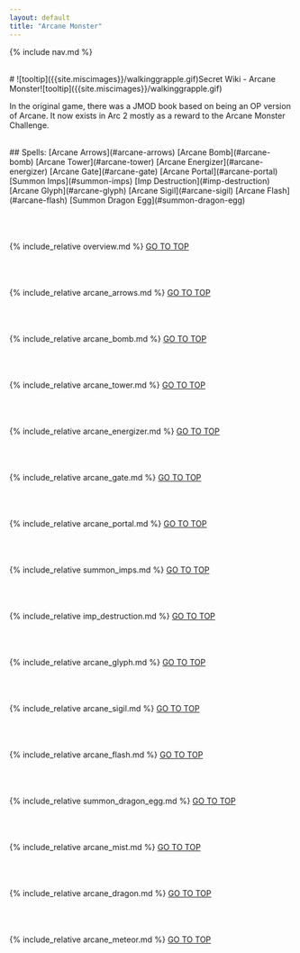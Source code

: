 ```yaml
---
layout: default
title: "Arcane Monster"
---
```


{% include nav.md  %}

<br />
# ![tooltip]({{site.miscimages}}/walkinggrapple.gif)Secret Wiki - Arcane Monster![tooltip]({{site.miscimages}}/walkinggrapple.gif)

In the original game, there was a JMOD book based on being an OP version of Arcane. It now exists in Arc 2 mostly as a reward to the Arcane Monster Challenge.

<br />
## Spells: 
[Arcane Arrows](#arcane-arrows) [Arcane Bomb](#arcane-bomb) [Arcane Tower](#arcane-tower) [Arcane Energizer](#arcane-energizer) [Arcane Gate](#arcane-gate) [Arcane Portal](#arcane-portal) [Summon Imps](#summon-imps) [Imp Destruction](#imp-destruction) [Arcane Glyph](#arcane-glyph) [Arcane Sigil](#arcane-sigil) [Arcane Flash](#arcane-flash) [Summon Dragon Egg](#summon-dragon-egg)
<br /><br /><br /><br />

{% include_relative overview.md %}
[GO TO TOP](#secret-wiki---arcane-monster)
<br /><br /><br /><br />


{% include_relative arcane_arrows.md %}
[GO TO TOP](#secret-wiki---arcane-monster)
<br /><br /><br /><br />


{% include_relative arcane_bomb.md %}
[GO TO TOP](#secret-wiki---arcane-monster)
<br /><br /><br /><br />


{% include_relative arcane_tower.md %}
[GO TO TOP](#secret-wiki---arcane-monster)
<br /><br /><br /><br />


{% include_relative arcane_energizer.md %}
[GO TO TOP](#secret-wiki---arcane-monster)
<br /><br /><br /><br />


{% include_relative arcane_gate.md %}
[GO TO TOP](#secret-wiki---arcane-monster)
<br /><br /><br /><br />


{% include_relative arcane_portal.md %}
[GO TO TOP](#secret-wiki---arcane-monster)
<br /><br /><br /><br />


{% include_relative summon_imps.md %}
[GO TO TOP](#secret-wiki---arcane-monster)
<br /><br /><br /><br />


{% include_relative imp_destruction.md %}
[GO TO TOP](#secret-wiki---arcane-monster)
<br /><br /><br /><br />


{% include_relative arcane_glyph.md %}
[GO TO TOP](#secret-wiki---arcane-monster)
<br /><br /><br /><br />


{% include_relative arcane_sigil.md %}
[GO TO TOP](#secret-wiki---arcane-monster)
<br /><br /><br /><br />


{% include_relative arcane_flash.md %}
[GO TO TOP](#secret-wiki---arcane-monster)
<br /><br /><br /><br />


{% include_relative summon_dragon_egg.md %}
[GO TO TOP](#secret-wiki---arcane-monster)
<br /><br /><br /><br />


{% include_relative arcane_mist.md %}
[GO TO TOP](#secret-wiki---arcane-monster)
<br /><br /><br /><br />


{% include_relative arcane_dragon.md %}
[GO TO TOP](#secret-wiki---arcane-monster)
<br /><br /><br /><br />


{% include_relative arcane_meteor.md %}
[GO TO TOP](#secret-wiki---arcane-monster)
<br /><br /><br /><br />
